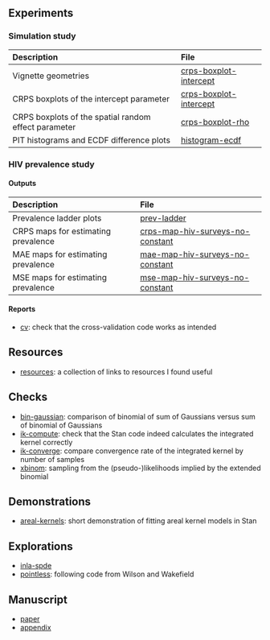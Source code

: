 ## Experiments

### Simulation study

| Description | File |
|:------------|:-----|
| Vignette geometries | [crps-boxplot-intercept](https://athowes.github.io/areal-comparison/vignette-geometries.pdf) |
| CRPS boxplots of the intercept parameter | [crps-boxplot-intercept](https://athowes.github.io/areal-comparison/crps-boxplot-intercept.pdf) |
| CRPS boxplots of the spatial random effect parameter | [crps-boxplot-rho](https://athowes.github.io/areal-comparison/crps-boxplot-rho.pdf) |
| PIT histograms and ECDF difference plots | [histogram-ecdf](https://athowes.github.io/areal-comparison/histogram-ecdf.pdf) |

### HIV prevalence study

#### Outputs

| Description | File |
|:------------|:-----|
| Prevalence ladder plots | [prev-ladder](https://athowes.github.io/areal-comparison/prev-ladder.pdf) |
| CRPS maps for estimating prevalence | [crps-map-hiv-surveys-no-constant](https://athowes.github.io/areal-comparison/crps-map-hiv-surveys-no-constant.pdf) |
| MAE maps for estimating prevalence | [mae-map-hiv-surveys-no-constant](https://athowes.github.io/areal-comparison/mae-map-hiv-surveys-no-constant.pdf) |
| MSE maps for estimating prevalence | [mse-map-hiv-surveys-no-constant](https://athowes.github.io/areal-comparison/mse-map-hiv-surveys-no-constant.pdf) |

#### Reports

* [cv](https://athowes.github.io/areal-comparison/cv.html): check that the cross-validation code works as intended

## Resources

* [resources](https://athowes.github.io/areal-comparison/resources.html): a collection of links to resources I found useful

## Checks

* [bin-gaussian](https://athowes.github.io/areal-comparison/bin-gaussian.html): comparison of binomial of sum of Gaussians versus sum of binomial of Gaussians
* [ik-compute](https://athowes.github.io/areal-comparison/ik-compute.html): check that the Stan code indeed calculates the integrated kernel correctly
* [ik-converge](https://athowes.github.io/areal-comparison/ik-converge.html): compare convergence rate of the integrated kernel by number of samples
* [xbinom](https://athowes.github.io/areal-comparison/xbinom.html): sampling from the (pseudo-)likelihoods implied by the extended binomial

## Demonstrations

* [areal-kernels](https://athowes.github.io/areal-comparison/areal-kernels.html): short demonstration of fitting areal kernel models in Stan

## Explorations

* [inla-spde](https://athowes.github.io/areal-comparison/inla-spde.html)
* [pointless](https://athowes.github.io/areal-comparison/pointless.html): following code from Wilson and Wakefield

## Manuscript

* [paper](https://athowes.github.io/areal-comparison/paper.pdf)
* [appendix](https://athowes.github.io/areal-comparison/appendix.pdf)
